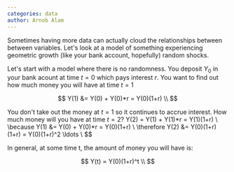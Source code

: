 ```yaml
---
categories: data
author: Arnob Alam
---
```


Sometimes having more data can actually cloud the relationships between
between variables.  Let's look at a model of something experiencing geometric
growth (like your bank account, hopefully) random shocks.

Let's start with a model where there is no randomness. You deposit
$Y_0$ in your bank acount at time $t=0$ which pays interest $r$.
You want to find out how much money you will have at time $t=1$

$$
Y(1) &= Y(0) + Y(0)*r = Y(0)(1+r) \\
$$

You don't take out the money at $t=1$ so it continues to accrue interest.
How much money will you have at time $t=2$?
Y(2) = Y(1) + Y(1)*r = Y(1)(1+r) \\
\because Y(1) &= Y(0) + Y(0)*r = Y(0)(1+r) \\
\therefore Y(2) &= Y(0)(1+r)(1+r) = Y(0)(1+r)^2
\ldots \\
$$

In general, at some time t, the amount of money you will have is:

$$
Y(t) = Y(0)(1+r)^t \\
$$